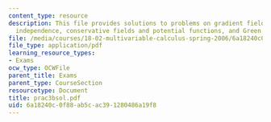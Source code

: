 ```yaml
---
content_type: resource
description: This file provides solutions to problems on gradient fields and path
  independence, conservative fields and potential functions, and Green's theorem.
file: /media/courses/18-02-multivariable-calculus-spring-2006/6a18240c0f88ab5cac391280486a19f8_prac3bsol.pdf
file_type: application/pdf
learning_resource_types:
- Exams
ocw_type: OCWFile
parent_title: Exams
parent_type: CourseSection
resourcetype: Document
title: prac3bsol.pdf
uid: 6a18240c-0f88-ab5c-ac39-1280486a19f8
---
```

